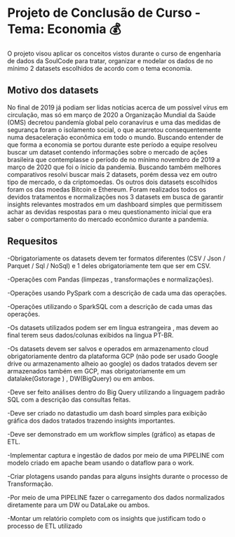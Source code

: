 # Projeto de Conclusão de Curso - Tema: Economia  💰 
O projeto visou aplicar os conceitos vistos durante o curso de engenharia de dados da SoulCode para tratar, organizar e modelar os dados de no mínimo 2 datasets escolhidos de acordo com o tema economia.
## Motivo dos datasets

No final de 2019 já podiam ser lidas notícias acerca de um possível vírus em circulação, mas só em março de 2020 a Organização Mundial da Saúde (OMS) decretou pandemía global pelo coranavírus e uma das medidas de segurança foram o isolamento social, o que acarretou consequentemente numa desaceleração econômica em todo o mundo. Buscando entender de que forma a economia se portou durante este período a equipe resolveu buscar um dataset contendo informações sobre o mercado de ações brasileira que contemplasse o período de no mínimo novembro de 2019 a março de 2020 que foi o ínicio da pandemia. Buscando também melhores comparativos resolvi buscar mais 2 datasets, porém dessa vez em outro tipo de mercado, o da criptomoedas. Os outros dois datasets escolhidos foram os das moedas Bitcoin e Ethereum. Foram realizados todos os devidos tratamentos e normalizações nos 3 datasets em busca de garantir insights relevantes mostrados em um dashboard simples que permitissem achar as devidas respostas para o meu questionamento inicial que era saber o comportamento do mercado econômico durante a pandemia.

## Requesitos 
-Obrigatoriamente os datasets devem ter formatos diferentes (CSV / Json / Parquet / Sql / NoSql) e 1 deles obrigatoriamente tem que ser em CSV. 

-Operações com Pandas (limpezas , transformações e normalizações).

-Operações usando PySpark com a descrição de cada uma das operações.

-Operações utilizando o SparkSQL com a descrição de cada umas das operações.

-Os datasets utilizados podem ser em lingua estrangeira , mas devem ao final terem seus dados/colunas exibidos na lingua PT-BR.

-Os datasets devem ser salvos e operados em armazenamento cloud obrigatoriamente dentro da plataforma GCP (não pode ser usado Google drive ou armazenamento alheio ao google) os dados tratados devem ser armazenados também em GCP, mas obrigatoriamente em um datalake(Gstorage ) , DW(BigQuery) ou em ambos.

-Deve ser feito análises dentro do Big Query utilizando a linguagem padrão SQL com a descrição das consultas feitas.

-Deve ser criado no datastudio um dash board simples para exibição gráfica dos dados tratados trazendo insights importantes.

-Deve ser demonstrado em um workflow simples (gráfico) as etapas de ETL.

-Implementar captura e ingestão de dados por meio de uma PIPELINE com modelo criado em apache beam usando o dataflow para o work.

-Criar plotagens usando pandas para alguns insights durante o processo de Transformação. 

-Por meio de uma PIPELINE fazer o carregamento dos dados normalizados diretamente para um DW ou DataLake ou ambos.

-Montar um relatório completo com os insights que justificam todo o processo de ETL utilizado
